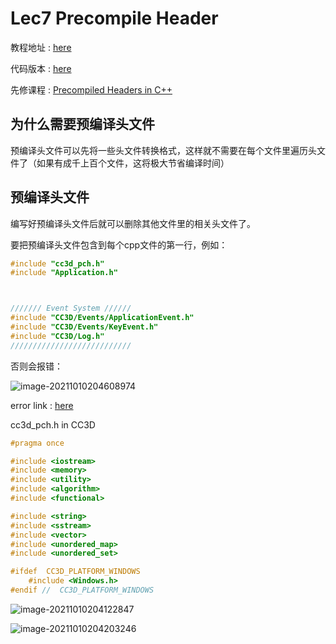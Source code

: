 # Lec7 Precompile Header

教程地址 : [here](https://www.youtube.com/watch?v=UQ718BrbQ5E&list=PLlrATfBNZ98dC-V-N3m0Go4deliWHPFwT&index=11)

代码版本 : [here](https://github.com/Graphic-researcher/Crosa-Conty-3D/tree/c9a4e3fd1fdbaca25b420f68c04f6206f3875cec/HTC/Project/Crosa-Conty-3D/Crosa-Conty-3D)

先修课程 : [Precompiled Headers in C++](https://www.youtube.com/watch?v=eSI4wctZUto)

## 为什么需要预编译头文件

预编译头文件可以先将一些头文件转换格式，这样就不需要在每个文件里遍历头文件了（如果有成千上百个文件，这将极大节省编译时间）

## 预编译头文件

编写好预编译头文件后就可以删除其他文件里的相关头文件了。

要把预编译头文件包含到每个cpp文件的第一行，例如：

```c++
#include "cc3d_pch.h"
#include "Application.h"



/////// Event System //////
#include "CC3D/Events/ApplicationEvent.h"
#include "CC3D/Events/KeyEvent.h"
#include "CC3D/Log.h"
///////////////////////////
```

否则会报错：

![image-20211010204608974](https://i.loli.net/2021/10/10/8KBcHrDRTMPlQgL.png)

error link : [here](https://msdn.microsoft.com/query/dev16.query?appId=Dev16IDEF1&l=ZH-CN&k=k(C1010)&rd=true)

cc3d_pch.h in CC3D

```c++
#pragma once

#include <iostream>
#include <memory>
#include <utility>
#include <algorithm>
#include <functional>

#include <string>
#include <sstream>
#include <vector>
#include <unordered_map>
#include <unordered_set>

#ifdef  CC3D_PLATFORM_WINDOWS
	#include <Windows.h>
#endif //  CC3D_PLATFORM_WINDOWS
```

![image-20211010204122847](https://i.loli.net/2021/10/10/ekwVHImK617frc9.png)

![image-20211010204203246](https://i.loli.net/2021/10/10/EBYd52qegmn1Pw9.png)